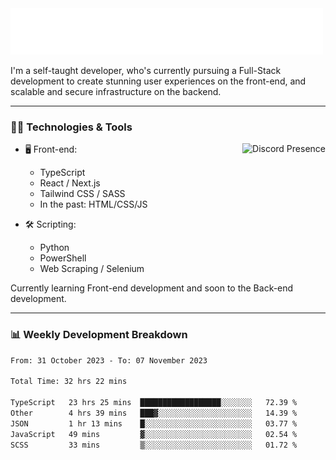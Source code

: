 <img src="assets/wave.svg" alt=":wave:" />

I'm a self-taught developer, who's currently pursuing a Full-Stack development to create stunning user experiences on the front-end, and scalable and secure infrastructure on the backend.

---

### 🧑‍💻 Technologies & Tools

<a href="https://discord.com/users/414304208649453568" target="_blank" rel="nofollow">
   <img src="https://lanyard-profile-readme.vercel.app/api/414304208649453568?idleMessage=Probably%20doing%20something%20else..." alt="Discord Presence" align="right">
</a>

- 🖥️ Front-end:

  - TypeScript
  - React / Next.js
  - Tailwind CSS / SASS
  - In the past: HTML/CSS/JS

- 🛠 Scripting:

  - Python
  - PowerShell
  - Web Scraping / Selenium

Currently learning Front-end development and soon to the Back-end development.

---

### 📊 Weekly Development Breakdown

<!-- ![ccrsxx's GitHub Stats](https://github-readme-stats.vercel.app/api?username=ccrsxx&count_private=true&theme=tokyonight) -->
<!-- ![ccrsxx's Top Langs](https://github-readme-stats.vercel.app/api/top-langs/?username=ccrsxx&hide=lua,java,html&theme=tokyonight) -->

<!--START_SECTION:waka-->

```txt
From: 31 October 2023 - To: 07 November 2023

Total Time: 32 hrs 22 mins

TypeScript   23 hrs 25 mins  ██████████████████░░░░░░░   72.39 %
Other        4 hrs 39 mins   ███▓░░░░░░░░░░░░░░░░░░░░░   14.39 %
JSON         1 hr 13 mins    █░░░░░░░░░░░░░░░░░░░░░░░░   03.77 %
JavaScript   49 mins         ▓░░░░░░░░░░░░░░░░░░░░░░░░   02.54 %
SCSS         33 mins         ▒░░░░░░░░░░░░░░░░░░░░░░░░   01.72 %
```

<!--END_SECTION:waka-->

